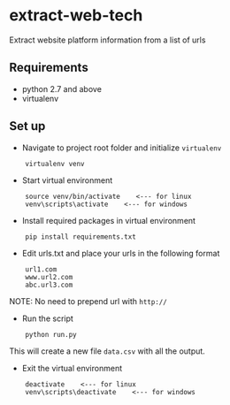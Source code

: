# extract-web-tech

Extract website platform information from a list of urls


## Requirements

- python 2.7 and above
- virtualenv

## Set up

- Navigate to project root folder and initialize `virtualenv`

```
    virtualenv venv
```

- Start virtual environment

```
    source venv/bin/activate    <--- for linux
    venv\scripts\activate    <--- for windows
```

- Install required packages in virtual environment

```
    pip install requirements.txt
```

- Edit urls.txt and place your urls in the following format

```
    url1.com
    www.url2.com
    abc.url3.com
```

NOTE: No need to prepend url with `http://`

- Run the script

```
    python run.py
```

This will create a new file `data.csv` with all the output.


- Exit the virtual environment

```
    deactivate    <--- for linux
    venv\scripts\deactivate    <--- for windows
```
